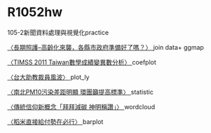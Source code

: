 # R1052hw
105-2新聞資料處理與視覺化practice



<a href="https://b02607055.github.io/R1052hw/LTCTaiwan/LTC_Taiwan_regeos.html" target="_blank"  title="〈長期照護–高齡化來襲，各縣市政府準備好了嗎？〉
">〈長期照護–高齡化來襲，各縣市政府準備好了嗎？〉
</a>join data+ ggmap

<a href="https://b02607055.github.io/R1052hw/statistic/exam_cor.html" target="_blank"  title="〈TIMSS 2011 Taiwan數學成績變異數分析〉
">〈TIMSS 2011 Taiwan數學成績變異數分析〉
</a>coefplot

<a href="https://b02607055.github.io/R1052hw/plotly_NTUteacher/plotly_ntuteacher_html.html" target="_blank"  title="〈台大助教裁員風波〉
">〈台大助教裁員風波〉
</a>plot_ly

<a href="https://b02607055.github.io/R1052hw/statistic/HW3.html" target="_blank"  title="〈〈南北PM10污染差距明顯 環團籲提高標準〉
">〈南北PM10污染差距明顯 環團籲提高標準〉
</a>statistic</p>

<a href="https://b02607055.github.io/R1052hw/RfinalProject/Rfinalproject_edit.html" target="_blank"  title="〈傳統信仰新概念「拜拜減碳 神明稱讚」〉
">〈傳統信仰新概念「拜拜減碳 神明稱讚」〉
</a>wordcloud</p>

<a href="https://b02607055.github.io/R1052hw/barplot_rice/HW1.html" target="_blank"  title="〈稻米直接給付勢在必行〉
">〈稻米直接給付勢在必行〉
</a>barplot</p>



